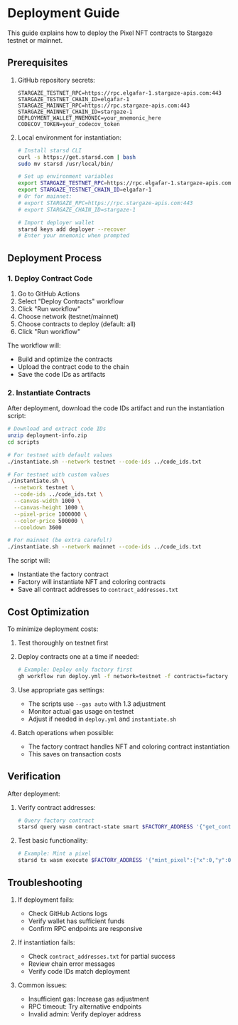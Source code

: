 # Deployment Guide

This guide explains how to deploy the Pixel NFT contracts to Stargaze testnet or mainnet.

## Prerequisites

1. GitHub repository secrets:
   ```
   STARGAZE_TESTNET_RPC=https://rpc.elgafar-1.stargaze-apis.com:443
   STARGAZE_TESTNET_CHAIN_ID=elgafar-1
   STARGAZE_MAINNET_RPC=https://rpc.stargaze-apis.com:443
   STARGAZE_MAINNET_CHAIN_ID=stargaze-1
   DEPLOYMENT_WALLET_MNEMONIC=your_mnemonic_here
   CODECOV_TOKEN=your_codecov_token
   ```

2. Local environment for instantiation:
   ```bash
   # Install starsd CLI
   curl -s https://get.starsd.com | bash
   sudo mv starsd /usr/local/bin/

   # Set up environment variables
   export STARGAZE_TESTNET_RPC=https://rpc.elgafar-1.stargaze-apis.com:443
   export STARGAZE_TESTNET_CHAIN_ID=elgafar-1
   # Or for mainnet:
   # export STARGAZE_RPC=https://rpc.stargaze-apis.com:443
   # export STARGAZE_CHAIN_ID=stargaze-1

   # Import deployer wallet
   starsd keys add deployer --recover
   # Enter your mnemonic when prompted
   ```

## Deployment Process

### 1. Deploy Contract Code

1. Go to GitHub Actions
2. Select "Deploy Contracts" workflow
3. Click "Run workflow"
4. Choose network (testnet/mainnet)
5. Choose contracts to deploy (default: all)
6. Click "Run workflow"

The workflow will:
- Build and optimize the contracts
- Upload the contract code to the chain
- Save the code IDs as artifacts

### 2. Instantiate Contracts

After deployment, download the code IDs artifact and run the instantiation script:

```bash
# Download and extract code IDs
unzip deployment-info.zip
cd scripts

# For testnet with default values
./instantiate.sh --network testnet --code-ids ../code_ids.txt

# For testnet with custom values
./instantiate.sh \
  --network testnet \
  --code-ids ../code_ids.txt \
  --canvas-width 1000 \
  --canvas-height 1000 \
  --pixel-price 1000000 \
  --color-price 500000 \
  --cooldown 3600

# For mainnet (be extra careful!)
./instantiate.sh --network mainnet --code-ids ../code_ids.txt
```

The script will:
- Instantiate the factory contract
- Factory will instantiate NFT and coloring contracts
- Save all contract addresses to `contract_addresses.txt`

## Cost Optimization

To minimize deployment costs:

1. Test thoroughly on testnet first
2. Deploy contracts one at a time if needed:
   ```bash
   # Example: Deploy only factory first
   gh workflow run deploy.yml -f network=testnet -f contracts=factory
   ```

3. Use appropriate gas settings:
   - The scripts use `--gas auto` with 1.3 adjustment
   - Monitor actual gas usage on testnet
   - Adjust if needed in `deploy.yml` and `instantiate.sh`

4. Batch operations when possible:
   - The factory contract handles NFT and coloring contract instantiation
   - This saves on transaction costs

## Verification

After deployment:

1. Verify contract addresses:
   ```bash
   # Query factory contract
   starsd query wasm contract-state smart $FACTORY_ADDRESS '{"get_contracts":{}}'
   ```

2. Test basic functionality:
   ```bash
   # Example: Mint a pixel
   starsd tx wasm execute $FACTORY_ADDRESS '{"mint_pixel":{"x":0,"y":0,"owner":"stars..."}}' --amount 1000000ustars
   ```

## Troubleshooting

1. If deployment fails:
   - Check GitHub Actions logs
   - Verify wallet has sufficient funds
   - Confirm RPC endpoints are responsive

2. If instantiation fails:
   - Check `contract_addresses.txt` for partial success
   - Review chain error messages
   - Verify code IDs match deployment

3. Common issues:
   - Insufficient gas: Increase gas adjustment
   - RPC timeout: Try alternative endpoints
   - Invalid admin: Verify deployer address 